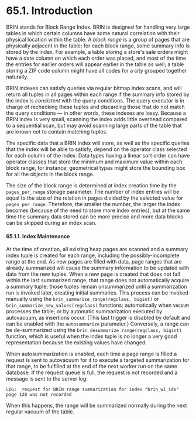 # 65.1. Introduction

BRIN stands for Block Range Index. BRIN is designed for handling very large tables in which certain columns have some natural correlation with their physical location within the table. A _block range_ is a group of pages that are physically adjacent in the table; for each block range, some summary info is stored by the index. For example, a table storing a store's sale orders might have a date column on which each order was placed, and most of the time the entries for earlier orders will appear earlier in the table as well; a table storing a ZIP code column might have all codes for a city grouped together naturally.

BRIN indexes can satisfy queries via regular bitmap index scans, and will return all tuples in all pages within each range if the summary info stored by the index is _consistent_ with the query conditions. The query executor is in charge of rechecking these tuples and discarding those that do not match the query conditions — in other words, these indexes are lossy. Because a BRIN index is very small, scanning the index adds little overhead compared to a sequential scan, but may avoid scanning large parts of the table that are known not to contain matching tuples.

The specific data that a BRIN index will store, as well as the specific queries that the index will be able to satisfy, depend on the operator class selected for each column of the index. Data types having a linear sort order can have operator classes that store the minimum and maximum value within each block range, for instance; geometrical types might store the bounding box for all the objects in the block range.

The size of the block range is determined at index creation time by the `pages_per_range` storage parameter. The number of index entries will be equal to the size of the relation in pages divided by the selected value for `pages_per_range`. Therefore, the smaller the number, the larger the index becomes \(because of the need to store more index entries\), but at the same time the summary data stored can be more precise and more data blocks can be skipped during an index scan.

#### 65.1.1. Index Maintenance

At the time of creation, all existing heap pages are scanned and a summary index tuple is created for each range, including the possibly-incomplete range at the end. As new pages are filled with data, page ranges that are already summarized will cause the summary information to be updated with data from the new tuples. When a new page is created that does not fall within the last summarized range, that range does not automatically acquire a summary tuple; those tuples remain unsummarized until a summarization run is invoked later, creating initial summaries. This process can be invoked manually using the `brin_summarize_range(regclass, bigint)` or `brin_summarize_new_values(regclass)` functions; automatically when `VACUUM` processes the table; or by automatic summarization executed by autovacuum, as insertions occur. \(This last trigger is disabled by default and can be enabled with the `autosummarize` parameter.\) Conversely, a range can be de-summarized using the `brin_desummarize_range(regclass, bigint)` function, which is useful when the index tuple is no longer a very good representation because the existing values have changed.

When autosummarization is enabled, each time a page range is filled a request is sent to autovacuum for it to execute a targeted summarization for that range, to be fulfilled at the end of the next worker run on the same database. If the request queue is full, the request is not recorded and a message is sent to the server log:

```text
LOG:  request for BRIN range summarization for index "brin_wi_idx" page 128 was not recorded
```

When this happens, the range will be summarized normally during the next regular vacuum of the table.

